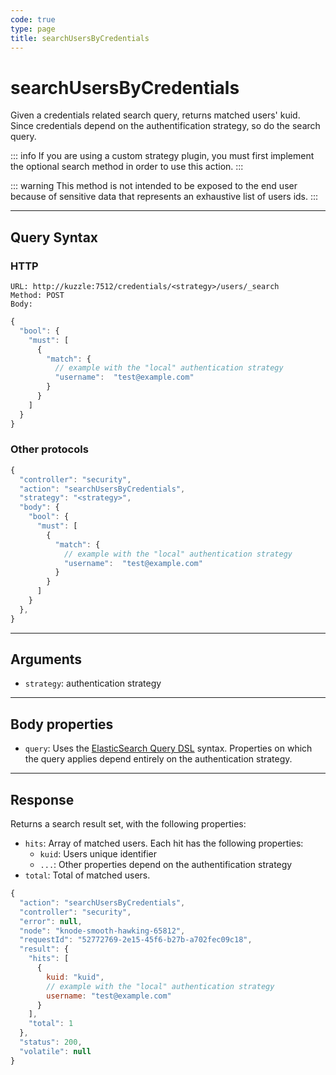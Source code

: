 ```yaml
---
code: true
type: page
title: searchUsersByCredentials
---
```


# searchUsersByCredentials

<SinceBadge version="auto-version"/>

Given a credentials related search query, returns matched users' kuid.
Since credentials depend on the authentification strategy, so do the search query.

::: info
If you are using a custom strategy plugin, you must first implement the optional search method in order to use this action.
:::

::: warning
This method is not intended to be exposed to the end user because of sensitive data that represents an exhaustive list of users ids.
:::

---

## Query Syntax

### HTTP

```http
URL: http://kuzzle:7512/credentials/<strategy>/users/_search
Method: POST
Body:
```

```js
{
  "bool": {
    "must": [
      {
        "match": {
          // example with the "local" authentication strategy
          "username":  "test@example.com"
        }
      }
    ]
  }
}
```

### Other protocols

```js
{
  "controller": "security",
  "action": "searchUsersByCredentials",
  "strategy": "<strategy>",
  "body": {
    "bool": {
      "must": [
        {
          "match": {
            // example with the "local" authentication strategy
            "username":  "test@example.com"
          }
        }
      ]
    }
  },
}
```

---

## Arguments

- `strategy`: authentication strategy

---

## Body properties

- `query`: Uses the [ElasticSearch Query DSL](https://www.elastic.co/guide/en/elasticsearch/reference/7.4/query-dsl.html) syntax. Properties on which the query applies depend entirely on the authentication strategy.

---

## Response

Returns a search result set, with the following properties:

- `hits`: Array of matched users. Each hit has the following properties:
  - `kuid`: Users unique identifier
  - `...`: Other properties depend on the authentification strategy
- `total`: Total of matched users.

```js
{
  "action": "searchUsersByCredentials",
  "controller": "security",
  "error": null,
  "node": "knode-smooth-hawking-65812",
  "requestId": "52772769-2e15-45f6-b27b-a702fec09c18",
  "result": {
    "hits": [
      {
        kuid: "kuid",
        // example with the "local" authentication strategy
        username: "test@example.com"
      }
    ],
    "total": 1
  },
  "status": 200,
  "volatile": null
}
```
